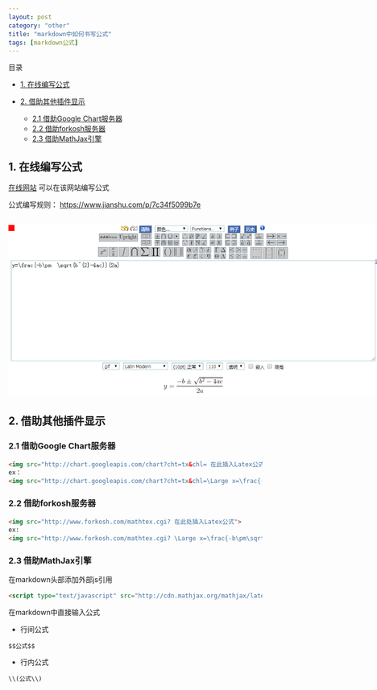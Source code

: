 ```yaml
---
layout: post
category: "other"
title: "markdown中如何书写公式"
tags: [markdown公式]
---
```


目录

<!-- TOC -->

- [1. 在线编写公式](#1-在线编写公式)
	
- [2. 借助其他插件显示](#2-借助其他插件显示)
	- [2.1 借助Google Chart服务器](#21-借助Google-Chart服务器)
	- [2.2 借助forkosh服务器](#22-借助forkosh服务器)
	- [2.3 借助MathJax引擎](#23-借助MathJax引擎)

<!-- /TOC -->

## 1. 在线编写公式

[在线网站](https://www.codecogs.com/latex/eqneditor.php) 可以在该网站编写公式

公式编写规则： https://www.jianshu.com/p/7c34f5099b7e

<html>
<br/>

<img src='/assets/在线编写md数学公式.png' style='max-height: 450px;max-width:750px'/>
<br/>

</html>

## 2. 借助其他插件显示

### 2.1 借助Google Chart服务器

```html
<img src="http://chart.googleapis.com/chart?cht=tx&chl= 在此插入Latex公式" style="border:none;">
ex：
<img src="http://chart.googleapis.com/chart?cht=tx&chl=\Large x=\frac{-b\pm\sqrt{b^2-4ac}}{2a}" style="border:none;">
```

### 2.2 借助forkosh服务器

```html
<img src="http://www.forkosh.com/mathtex.cgi? 在此处插入Latex公式">
ex:
<img src="http://www.forkosh.com/mathtex.cgi? \Large x=\frac{-b\pm\sqrt{b^2-4ac}}{2a}">
```

### 2.3 借助MathJax引擎

在markdown头部添加外部js引用
```html
<script type="text/javascript" src="http://cdn.mathjax.org/mathjax/latest/MathJax.js?config=default"></script>
```

在markdown中直接输入公式
- 行间公式 

```
$$公式$$
```

- 行内公式 

```
\\(公式\\)
```
